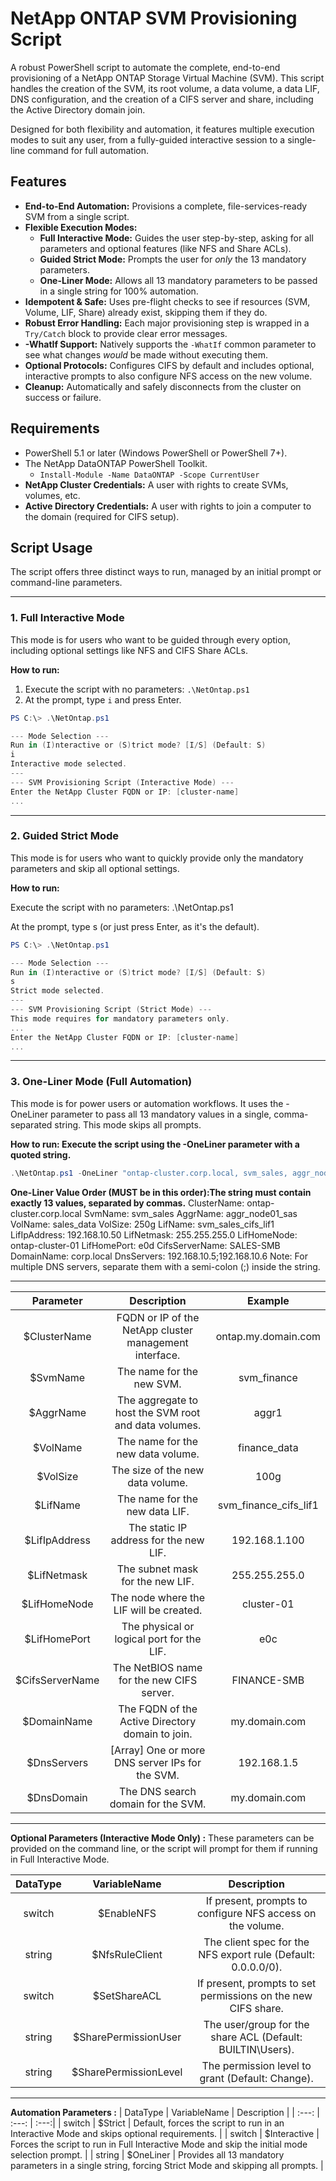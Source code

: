 # NetApp ONTAP SVM Provisioning Script

A robust PowerShell script to automate the complete, end-to-end provisioning of a NetApp ONTAP Storage Virtual Machine (SVM). This script handles the creation of the SVM, its root volume, a data volume, a data LIF, DNS configuration, and the creation of a CIFS server and share, including the Active Directory domain join.

Designed for both flexibility and automation, it features multiple execution modes to suit any user, from a fully-guided interactive session to a single-line command for full automation.

## Features

* **End-to-End Automation:** Provisions a complete, file-services-ready SVM from a single script.
* **Flexible Execution Modes:**
    * **Full Interactive Mode:** Guides the user step-by-step, asking for all parameters and optional features (like NFS and Share ACLs).
    * **Guided Strict Mode:** Prompts the user for *only* the 13 mandatory parameters.
    * **One-Liner Mode:** Allows all 13 mandatory parameters to be passed in a single string for 100% automation.
* **Idempotent & Safe:** Uses pre-flight checks to see if resources (SVM, Volume, LIF, Share) already exist, skipping them if they do.
* **Robust Error Handling:** Each major provisioning step is wrapped in a `Try/Catch` block to provide clear error messages.
* **-WhatIf Support:** Natively supports the `-WhatIf` common parameter to see what changes *would* be made without executing them.
* **Optional Protocols:** Configures CIFS by default and includes optional, interactive prompts to also configure NFS access on the new volume.
* **Cleanup:** Automatically and safely disconnects from the cluster on success or failure.

## Requirements

* PowerShell 5.1 or later (Windows PowerShell or PowerShell 7+).
* The NetApp DataONTAP PowerShell Toolkit.
    * `Install-Module -Name DataONTAP -Scope CurrentUser`
* **NetApp Cluster Credentials:** A user with rights to create SVMs, volumes, etc.
* **Active Directory Credentials:** A user with rights to join a computer to the domain (required for CIFS setup).

## Script Usage

The script offers three distinct ways to run, managed by an initial prompt or command-line parameters.

---

### 1. Full Interactive Mode

This mode is for users who want to be guided through every option, including optional settings like NFS and CIFS Share ACLs.

**How to run:**
1.  Execute the script with no parameters: `.\NetOntap.ps1`
2.  At the prompt, type `i` and press Enter.

```powershell
PS C:\> .\NetOntap.ps1

--- Mode Selection ---
Run in (I)nteractive or (S)trict mode? [I/S] (Default: S)
i
Interactive mode selected.
---
--- SVM Provisioning Script (Interactive Mode) ---
Enter the NetApp Cluster FQDN or IP: [cluster-name]
...
```

---

### 2. Guided Strict Mode
This mode is for users who want to quickly provide only the mandatory parameters and skip all optional settings.

**How to run:**

Execute the script with no parameters: .\NetOntap.ps1

At the prompt, type s (or just press Enter, as it's the default).

```powershell
PS C:\> .\NetOntap.ps1

--- Mode Selection ---
Run in (I)nteractive or (S)trict mode? [I/S] (Default: S)
s
Strict mode selected.
---
--- SVM Provisioning Script (Strict Mode) ---
This mode requires for mandatory parameters only.
...
Enter the NetApp Cluster FQDN or IP: [cluster-name]
...
```

---

### 3. One-Liner Mode (Full Automation)
This mode is for power users or automation workflows. It uses the -OneLiner parameter to pass all 13 mandatory values in a single, comma-separated string. This mode skips all prompts.

**How to run: Execute the script using the -OneLiner parameter with a quoted string.**
```powershell
.\NetOntap.ps1 -OneLiner "ontap-cluster.corp.local, svm_sales, aggr_node01_sas, sales_data, 250g, svm_sales_cifs_lif1, 192.168.10.50, 255.255.255.0, ontap-cluster-01, e0d, SALES-SMB, corp.local, 192.168.10.5;192.168.10.6"
```

**One-Liner Value Order (MUST be in this order):The string must contain exactly 13 values, separated by commas.**
ClusterName: ontap-cluster.corp.local
SvmName: svm_sales
AggrName: aggr_node01_sas
VolName: sales_data
VolSize: 250g
LifName: svm_sales_cifs_lif1
LifIpAddress: 192.168.10.50
LifNetmask: 255.255.255.0
LifHomeNode: ontap-cluster-01
LifHomePort: e0d
CifsServerName: SALES-SMB
DomainName: corp.local
DnsServers: 192.168.10.5;192.168.10.6
Note: For multiple DNS servers, separate them with a semi-colon (;) inside the string.

---

 | Parameter | Description | Example |
 | :---: | :---: | :---:|
 | $ClusterName | FQDN or IP of the NetApp cluster management interface. | ontap.my.domain.com |
 | $SvmName | The name for the new SVM. | svm_finance |
 | $AggrName | The aggregate to host the SVM root and data volumes. | aggr1 |
 | $VolName | The name for the new data volume. | finance_data |
 | $VolSize | The size of the new data volume. | 100g |
 | $LifName | The name for the new data LIF. | svm_finance_cifs_lif1 |
 | $LifIpAddress | The static IP address for the new LIF. | 192.168.1.100 |
 | $LifNetmask | The subnet mask for the new LIF. | 255.255.255.0 |
 | $LifHomeNode | The node where the LIF will be created. | cluster-01 |
 | $LifHomePort | The physical or logical port for the LIF. | e0c |
 | $CifsServerName | The NetBIOS name for the new CIFS server. | FINANCE-SMB |
 | $DomainName | The FQDN of the Active Directory domain to join. | my.domain.com |
 | $DnsServers | [Array] One or more DNS server IPs for the SVM. | 192.168.1.5 |
 | $DnsDomain | The DNS search domain for the SVM. | my.domain.com |

---

**Optional Parameters (Interactive Mode Only) :**
These parameters can be provided on the command line, or the script will prompt for them if running in Full Interactive Mode.

 | DataType | VariableName | Description |
 | :---: | :---: | :---:|
 | switch | $EnableNFS | If present, prompts to configure NFS access on the volume. |
 | string | $NfsRuleClient | The client spec for the NFS export rule (Default: 0.0.0.0/0). |
 | switch | $SetShareACL | If present, prompts to set permissions on the new CIFS share. |
 | string | $SharePermissionUser | The user/group for the share ACL (Default: BUILTIN\Users). |
 | string | $SharePermissionLevel | The permission level to grant (Default: Change). |

---

**Automation Parameters :**
 | DataType | VariableName | Description |
 | :---: | :---: | :---:|
 | switch | $Strict | Default, forces the script to run in an Interactive Mode and skips optional requirements. |
 | switch | $Interactive | Forces the script to run in Full Interactive Mode and skip the initial mode selection prompt. |
 | string | $OneLiner | Provides all 13 mandatory parameters in a single string, forcing Strict Mode and skipping all prompts. |
